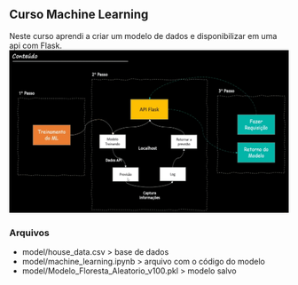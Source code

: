 ## Curso Machine Learning
Neste curso aprendi a criar um modelo de dados e disponibilizar em uma api com Flask.
![course_content.png](course_content.png)
### Arquivos
- model/house_data.csv > base de dados
- model/machine_learning.ipynb > arquivo com o código do modelo
- model/Modelo_Floresta_Aleatorio_v100.pkl > modelo salvo